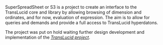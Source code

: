 SuperSpreadSheet or S3 is a project to create an interface to the
TransLucid core and library by allowing browsing of dimension and
ordinates, and for now, evaluation of expression. The aim is to allow for
queries and demands and provide a full access to TransLucid hyperdatons.

The project was put on hold waiting further design development and
implementation of the
[*TransLucid project*](http://sourceforge.net/projects/translucid/?source=directory). 

